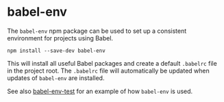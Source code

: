 # babel-env

The `babel-env` npm package can be used to set up a consistent environment
for projects using Babel.

```
npm install --save-dev babel-env
```

This will install all useful Babel packages and create a default `.babelrc`
file in the project root. The `.babelrc` file will automatically be updated
when updates of `babel-env` are installed.

See also [babel-env-test](https://github.com/epsitec-sa/babel-env-test) for
an example of how `babel-env` is used.

